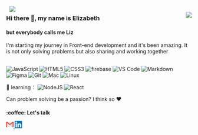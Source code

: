 <img width="495" align="right" src="https://media0.giphy.com/media/kbRb4eyCNC0aMz5x68/giphy.gif?cid=ecf05e47pjbu5vkhm2clt9m6m4lnphl70oh0vak0s5hocyrr&rid=giphy.gif&ct=g">
<img align="right" src="https://github-readme-stats.vercel.app/api?username=Lizbri&show_icons=true&theme=cobalt">

### Hi there 👋, my name is Elizabeth
#### but everybody calls me Liz
I'm starting my journey in Front-end development and it's been amazing. It is not only solving problems but also sharing and working together  
</br>

![JavaScript](https://img.shields.io/badge/-JavaScript-black?style=plastic&=appveyor-circle&logo=javascript) ![HTML5](https://img.shields.io/badge/-HTML5-black?style=plastic&=appveyor-circle&logo=html5) ![CSS3](https://img.shields.io/badge/-CSS3-black?style=plastic&=appveyor-circle&logo=css3) ![firebase](https://img.shields.io/badge/-Firebase-black?style=plastic&=appveyor-circle&logo=Firebase) ![VS Code](https://img.shields.io/badge/-VSCode-black?style=plastic&=appveyor-circle&logo=VSCode) ![Markdown](https://img.shields.io/badge/-Markdown-black?style=plastic&=appveyor-circle&logo=markdown) ![Figma](https://img.shields.io/badge/-Figma-black?style=plastic&=appveyor-circle&logo=figma) ![Git](https://img.shields.io/badge/-Git-black?style=plastic&=appveyor-circle&logo=git) ![Mac](https://img.shields.io/badge/-Mac-black?style=plastic&=appveyor-circle&logo=apple) ![Linux](https://img.shields.io/badge/-Linux-black?style=plastic&=appveyor-circle&logo=Linux) 

 🌱 learning：
![NodeJS](https://img.shields.io/badge/-NodeJS-darkgreen?style=plastic&=appveyor-circle&logo=Nodejs) ![React](https://img.shields.io/badge/-React-darkgreen?style=plastic&=appveyor-circle&logo=React)
  
Can problem solving be a passion? I think so :heart:
<h4>
:coffee: Let's talk

<a href="mailto:bringas.liza@gmail.com"><img src="https://github.com/deut-erium/deut-erium/blob/master/assets/gmail.svg" width="20px" alt="mail">
</a> <a href="https://www.linkedin.com/in/elizabeth-bringas/"><img src="https://github.com/deut-erium/deut-erium/blob/master/assets/linkedin.svg" width="20px" alt="LinkedIn">
</a> 
</h4>
